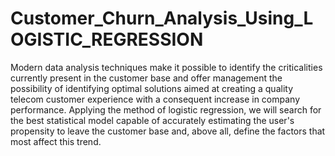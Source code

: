 # Customer_Churn_Analysis_Using_LOGISTIC_REGRESSION
Modern data analysis techniques make it possible to identify the criticalities currently present in the customer base and offer management the possibility of identifying optimal solutions aimed at creating a quality telecom customer experience with a consequent increase in company performance.  Applying the method of logistic regression, we will search for the best statistical model capable of accurately estimating the user's propensity to leave the customer base and, above all, define the factors that most affect this trend. 
